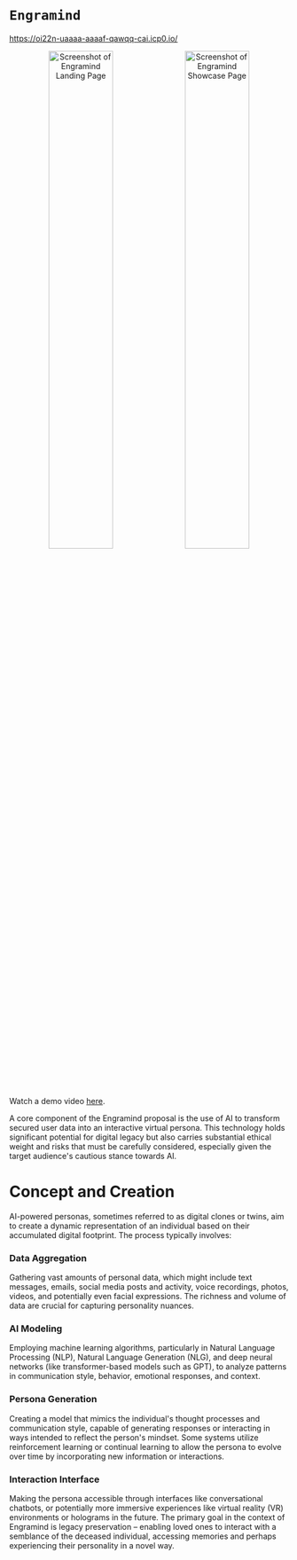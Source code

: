 # `Engramind`

https://oi22n-uaaaa-aaaaf-qawqq-cai.icp0.io/

<p align="center">
  <img src="assets/Engramind-Demo-3.png" width="48%" alt="Screenshot of Engramind Landing Page" />
  <img src="assets/Engramind-Demo-4.png" width="48%" alt="Screenshot of Engramind Showcase Page" />
</p>

Watch a demo video [here](https://www.youtube.com/watch?v=sf742Rmc_gU).

A core component of the Engramind proposal is the use of AI to transform secured user data into an interactive virtual persona. This technology holds significant potential for digital legacy but also carries substantial ethical weight and risks that must be carefully considered, especially given the target audience's cautious stance towards AI.

# Concept and Creation

AI-powered personas, sometimes referred to as digital clones or twins, aim to create a dynamic representation of an individual based on their accumulated digital footprint. The process typically involves:

### Data Aggregation

Gathering vast amounts of personal data, which might include text messages, emails, social media posts and activity, voice recordings, photos, videos, and potentially even facial expressions. The richness and volume of data are crucial for capturing personality nuances.

### AI Modeling

Employing machine learning algorithms, particularly in Natural Language Processing (NLP), Natural Language Generation (NLG), and deep neural networks (like transformer-based models such as GPT), to analyze patterns in communication style, behavior, emotional responses, and context.

### Persona Generation

Creating a model that mimics the individual's thought processes and communication style, capable of generating responses or interacting in ways intended to reflect the person's mindset. Some systems utilize reinforcement learning or continual learning to allow the persona to evolve over time by incorporating new information or interactions.

### Interaction Interface

Making the persona accessible through interfaces like conversational chatbots, or potentially more immersive experiences like virtual reality (VR) environments or holograms in the future.
The primary goal in the context of Engramind is legacy preservation – enabling loved ones to interact with a semblance of the deceased individual, accessing memories and perhaps experiencing their personality in a novel way.
